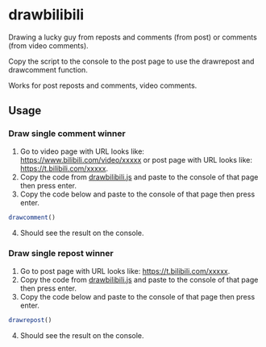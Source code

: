 # drawbilibili 

Drawing a lucky guy from reposts and comments (from post) or comments (from video comments).

Copy the script to the console to the post page to use the drawrepost and drawcomment function.

Works for post reposts and comments,  video comments.

## Usage

### Draw single comment winner
1. Go to video page with URL looks like: https://www.bilibili.com/video/xxxxx or post page with URL looks like: https://t.bilibili.com/xxxxx.
2. Copy the code from [drawbilibili.js](https://github.com/LcYxT/drawbilibili/blob/main/drawbilibili.js) and paste to the console of that page then press enter.
3. Copy the code below and paste to the console of that page then press enter.
```js
drawcomment()
```
4. Should see the result on the console.

### Draw single repost winner
1. Go to post page with URL looks like: https://t.bilibili.com/xxxxx.
2. Copy the code from [drawbilibili.js](https://github.com/LcYxT/drawbilibili/blob/main/drawbilibili.js) and paste to the console of that page then press enter.
3. Copy the code below and paste to the console of that page then press enter.
```js
drawrepost()
```
4. Should see the result on the console.
